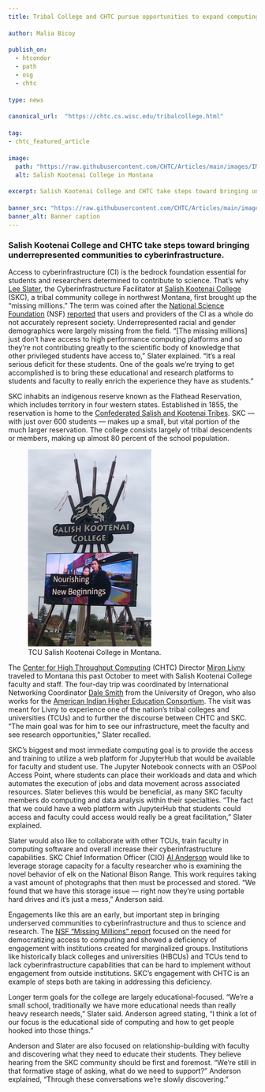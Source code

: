 ```yaml
---
title: Tribal College and CHTC pursue opportunities to expand computing education and infrastructure

author: Malia Bicoy

publish_on:
  - htcondor
  - path
  - osg
  - chtc
  
type: news

canonical_url:  "https://chtc.cs.wisc.edu/tribalcollege.html"

tag:
- chtc_featured_article

image:
  path: "https://raw.githubusercontent.com/CHTC/Articles/main/images/IMG_4839.JPG"
  alt: Salish Kootenai College in Montana
  
excerpt: Salish Kootenai College and CHTC take steps toward bringing underrepresented communities to cyberinfrastructure.

banner_src: "https://raw.githubusercontent.com/CHTC/Articles/main/images/IMG_4838.JPG" 
banner_alt: Banner caption
---
```


### Salish Kootenai College and CHTC take steps toward bringing underrepresented communities to cyberinfrastructure.

Access to cyberinfrastructure (CI) is the bedrock foundation essential for students and researchers determined to contribute to science. 
That’s why [Lee Slater](https://directory.skc.edu/DirectoryPages/Details?id=CfDJ8O8zyTaRItpCg8XGaUCJkB651OAonuZDx4jdp7IDCfnSKU5aR_WtC8v2P9cipIB_U0SOxhKAJF-Pj2fFJQiycx2Ayov_77GVH_8r-hIxr4FWxC6YHGvIdmWgP4HTpBH6EA), 
the Cyberinfrastructure Facilitator at [Salish Kootenai College](https://www.skc.edu/) (SKC), a tribal community college in northwest Montana, first brought 
up the “missing millions.” The term was coined after the [National Science Foundation](https://www.nsf.gov/) (NSF) [reported](https://www.nsf.gov/nsb/news/news_summ.jsp?cntn_id=308617&org=NSB&from=news) 
that users and providers of the CI as a whole do not accurately represent society. Underrepresented racial and gender demographics were largely missing from 
the field. “[The missing millions] just don’t have access to high performance computing platforms and so they’re not contributing greatly to the scientific 
body of knowledge that other privileged students have access to,” Slater explained. “It’s a real serious deficit for these students. One of the goals we’re 
trying to get accomplished is to bring these educational and research platforms to students and faculty to really enrich the experience they have as students.”

SKC inhabits an indigenous reserve known as the Flathead Reservation, which includes territory in four western states. Established in 1855, the reservation 
is home to the [Confederated Salish and Kootenai Tribes](https://csktribes.org/index.php/history-culture). SKC — with just over 600 students — makes up a 
small, but vital portion of the much larger reservation. The college consists largely of tribal descendents or members, making up almost 80 percent of the 
school population.

<figure class="figure float-end" style="margin-center: 1em">
  <img src='https://raw.githubusercontent.com/CHTC/Articles/main/images/IMG_4838.JPG' height="400" width="250" class="figure-img img-fluid rounded" alt="TCU Salish Kootenai College in Montana.">
  <figcaption class="figure-caption">TCU Salish Kootenai College in Montana.
<br/></figcaption>
</figure>

The [Center for High Throughput Computing](https://chtc.cs.wisc.edu/) (CHTC) Director [Miron Livny](https://wid.wisc.edu/people/miron-livny/) traveled 
to Montana this past October to meet with Salish Kootenai College faculty and staff. The four-day trip was coordinated by International Networking 
Coordinator [Dale Smith](https://nsrc.org/bios/DaleSmith.html) from the University of Oregon, who also works for the [American Indian Higher Education Consortium](https://www.aihec.org/). 
The visit was meant for Livny to experience one of the nation’s tribal colleges and universities (TCUs) and to further the discourse between CHTC and SKC. 
“The main goal was for him to see our infrastructure, meet the faculty and see research opportunities,” Slater recalled.

SKC’s biggest and most immediate computing goal is to provide the access and training to utilize a web platform for JupyterHub that would be available 
for faculty and student use. The Jupyter Notebook connects with an OSPool Access Point, where students can place their workloads and data and which 
automates the execution of jobs and data movement across associated resources. Slater believes this would be beneficial, as many SKC faculty members do 
computing and data analysis within their specialties. “The fact that we could have a web platform with JupyterHub that students could access and faculty 
could access would really be a great facilitation,” Slater explained.

Slater would also like to collaborate with other TCUs, train faculty in computing software and overall increase their cyberinfrastructure capabilities. 
SKC Chief Information Officer (CIO) [Al Anderson](https://directory.skc.edu/DirectoryPages/Details?id=CfDJ8O8zyTaRItpCg8XGaUCJkB7b0ZSBgHaupnK8YvzZyYHHntJZx4CTkdZ7cOjYBddlHqQVWhD53ZLZ8U0KKZj0EFXJHjb_SReT3j_LA9st4EWwh2YWiuubKNif4oP8YSnaOw) would 
like to leverage storage capacity for a faculty researcher who is examining the novel behavior of elk on the National Bison Range. This work requires taking a 
vast amount of photographs that then must be processed and stored. “We found that we have this storage issue — right now they’re using portable hard drives 
and it’s just a mess,” Anderson said.

Engagements like this are an early, but important step in bringing underserved communities to cyberinfrastructure and thus to science and research. 
The [NSF “Missing Millions” report](https://www.rti.org/publication/missing-millions/fulltext.pdf) focused on the need for democratizing access to 
computing and showed a deficiency of engagement with institutions created for marginalized groups. Institutions like historically black colleges and universities (HBCUs) 
and TCUs tend to lack cyberinfrastructure capabilities that can be hard to implement without engagement from outside institutions. 
SKC’s engagement with CHTC is an example of steps both are taking in addressing this deficiency.

Longer term goals for the college are largely educational-focused. “We’re a small school, traditionally we have more educational needs than really heavy 
research needs,” Slater said. Anderson agreed stating, “I think a lot of our focus is the educational side of computing and how to get people hooked into 
those things.”

Anderson and Slater are also focused on relationship-building with faculty and discovering what they need to educate their students. 
They believe hearing from the SKC community should be first and foremost. “We’re still in that formative stage of asking, what do we need to support?” 
Anderson explained, “Through these conversations we’re slowly discovering.”
